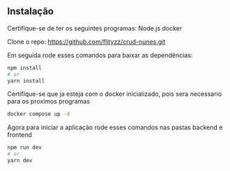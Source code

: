 ## Instalação

Certifique-se de ter os seguintes programas:
Node.js
docker

Clone o repo: https://github.com/flityzz/crud-nunes.git

Em seguida rode esses comandos para baixar as dependências:

```bash
npm install
# or
yarn install
```

Certifique-se que ja esteja com o docker inicializado, pois sera necessario para os proximos programas

```bash
docker compose up -d
```

Agora para iniciar a aplicação rode esses comandos nas pastas backend e frontend

```bash
npm run dev
# or
yarn dev
```
